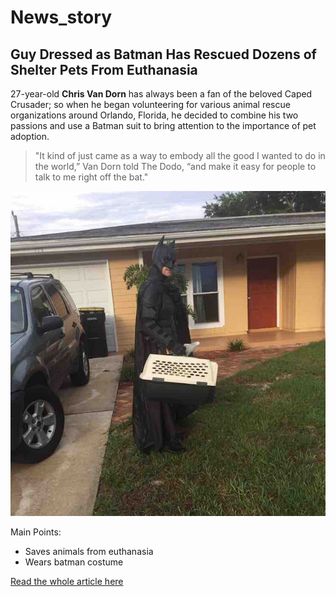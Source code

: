 # News_story


## Guy Dressed as Batman Has Rescued Dozens of Shelter Pets From Euthanasia

27-year-old **Chris Van Dorn** has always been a fan of the beloved Caped Crusader; so when he began volunteering for various animal rescue organizations around Orlando, Florida, he decided to combine his two passions and use a Batman suit to bring attention to the importance of pet adoption.

> "It kind of just came as a way to embody all the good I wanted to do in the world,” Van Dorn told The Dodo, “and make it easy for people to talk to me right off the bat."

![Image]( batman_puppies.jpg "batman")

Main Points: 

* Saves animals from euthanasia 
* Wears batman costume 

[Read the whole article here](https://www.goodnewsnetwork.org/guy-dressed-as-batman-rescues-shelter-pets-from-euthanasia/)
